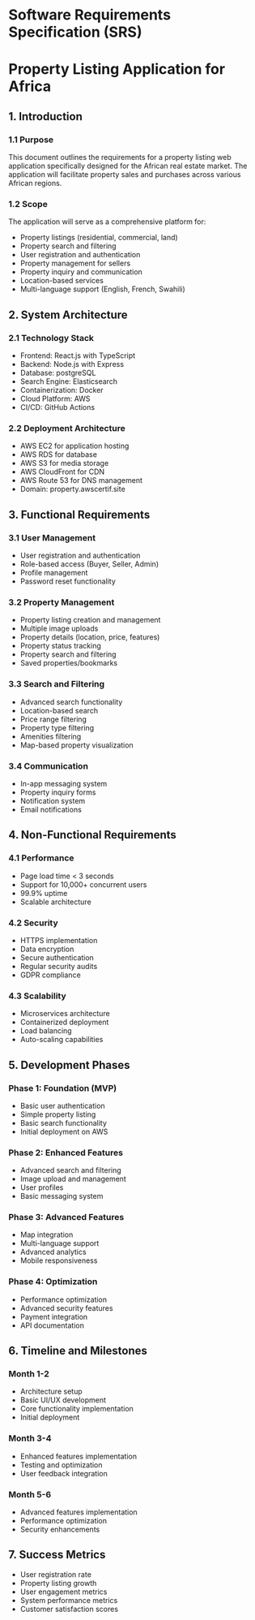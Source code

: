 # Software Requirements Specification (SRS)
# Property Listing Application for Africa

## 1. Introduction

### 1.1 Purpose
This document outlines the requirements for a property listing web application specifically designed for the African real estate market. The application will facilitate property sales and purchases across various African regions.

### 1.2 Scope
The application will serve as a comprehensive platform for:
- Property listings (residential, commercial, land)
- Property search and filtering
- User registration and authentication
- Property management for sellers
- Property inquiry and communication
- Location-based services
- Multi-language support (English, French, Swahili)

## 2. System Architecture

### 2.1 Technology Stack
- Frontend: React.js with TypeScript
- Backend: Node.js with Express
- Database: postgreSQL
- Search Engine: Elasticsearch
- Containerization: Docker
- Cloud Platform: AWS
- CI/CD: GitHub Actions

### 2.2 Deployment Architecture
- AWS EC2 for application hosting
- AWS RDS for database
- AWS S3 for media storage
- AWS CloudFront for CDN
- AWS Route 53 for DNS management
- Domain: property.awscertif.site

## 3. Functional Requirements

### 3.1 User Management
- User registration and authentication
- Role-based access (Buyer, Seller, Admin)
- Profile management
- Password reset functionality

### 3.2 Property Management
- Property listing creation and management
- Multiple image uploads
- Property details (location, price, features)
- Property status tracking
- Property search and filtering
- Saved properties/bookmarks

### 3.3 Search and Filtering
- Advanced search functionality
- Location-based search
- Price range filtering
- Property type filtering
- Amenities filtering
- Map-based property visualization

### 3.4 Communication
- In-app messaging system
- Property inquiry forms
- Notification system
- Email notifications

## 4. Non-Functional Requirements

### 4.1 Performance
- Page load time < 3 seconds
- Support for 10,000+ concurrent users
- 99.9% uptime
- Scalable architecture

### 4.2 Security
- HTTPS implementation
- Data encryption
- Secure authentication
- Regular security audits
- GDPR compliance

### 4.3 Scalability
- Microservices architecture
- Containerized deployment
- Load balancing
- Auto-scaling capabilities

## 5. Development Phases

### Phase 1: Foundation (MVP)
- Basic user authentication
- Simple property listing
- Basic search functionality
- Initial deployment on AWS

### Phase 2: Enhanced Features
- Advanced search and filtering
- Image upload and management
- User profiles
- Basic messaging system

### Phase 3: Advanced Features
- Map integration
- Multi-language support
- Advanced analytics
- Mobile responsiveness

### Phase 4: Optimization
- Performance optimization
- Advanced security features
- Payment integration
- API documentation

## 6. Timeline and Milestones

### Month 1-2
- Architecture setup
- Basic UI/UX development
- Core functionality implementation
- Initial deployment

### Month 3-4
- Enhanced features implementation
- Testing and optimization
- User feedback integration

### Month 5-6
- Advanced features implementation
- Performance optimization
- Security enhancements

## 7. Success Metrics
- User registration rate
- Property listing growth
- User engagement metrics
- System performance metrics
- Customer satisfaction scores 